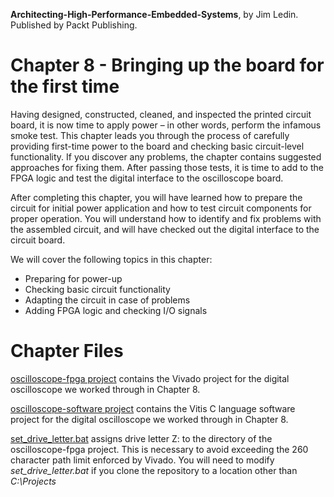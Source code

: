 __Architecting-High-Performance-Embedded-Systems__, by Jim Ledin. Published by Packt Publishing.
# Chapter 8 - Bringing up the board for the first time

Having designed, constructed, cleaned, and inspected the printed circuit board, it is now time to apply power – in other words, perform the infamous smoke test. This chapter leads you through the process of carefully providing first-time power to the board and checking basic circuit-level functionality. If you discover any problems, the chapter contains suggested approaches for fixing them. After passing those tests, it is time to add to the FPGA logic and test the digital interface to the oscilloscope board.

After completing this chapter, you will have learned how to prepare the circuit for initial power application and how to test circuit components for proper operation. You will understand how to identify and fix problems with the assembled circuit, and will have checked out the digital interface to the circuit board.

We will cover the following topics in this chapter: 
* Preparing for power-up
* Checking basic circuit functionality
* Adapting the circuit in case of problems
* Adding FPGA logic and checking I/O signals

# Chapter Files

[oscilloscope-fpga project](src/oscilloscope-fpga) contains the Vivado project for the digital oscilloscope we worked through in Chapter 8.

[oscilloscope-software project](src/oscilloscope-software) contains the Vitis C language software project for the digital oscilloscope we worked through in Chapter 8.

[set_drive_letter.bat](src/set_drive_letter.bat) assigns drive letter Z: to the directory of the oscilloscope-fpga project. This is necessary to avoid exceeding the 260 character path limit enforced by Vivado. You will need to modify *set_drive_letter.bat* if you clone the repository to a location other than *C:\Projects*